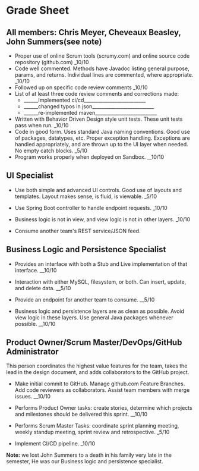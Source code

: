<h1>Grade Sheet</h1>
<h2>All members: Chris Meyer, Cheveaux Beasley, John Summers(see note)</h2>
<ul><li>Proper use of online Scrum tools (scrumy.com) and online source code repository (github.com) _10/10</li>
<li>Code well commented.   Methods have Javadoc listing general purpose, params, and returns.  Individual lines are commented, where appropriate.  _10/10</li>
<li>Followed up on specific code review comments _10/10</li>
<li>List of at least three code review comments and corrections made:
<ul>
<li>______Implemented ci/cd__________________________</li>
<li>______changed typos in json__________________________</li>
<li>______re-implemented maven__________________________</li>
</ul>
</li>
<li>Written with Behavior Driven Design style unit tests.  These unit tests pass when run.  _10/10</li>
<li>Code in good form.  Uses standard Java naming conventions.  Good use of packages, datatypes, etc.  Proper exception handling.  Exceptions are handled appropriately, and are thrown up to the UI layer when needed.  No empty catch blocks. _5/10</li>
<li>Program works properly when deployed on Sandbox.  __10/10
</ul>

 

<h2>UI Specialist</h2> 

* Use both simple and advanced UI controls.   Good use of layouts and templates.  Layout makes sense, is fluid, is viewable.  _5/10

* Use Spring Boot controller to handle endpoint requests.  _10/10

* Business logic is not in view, and view logic is not in other layers.  _10/10

 * Consume another team's REST service/JSON feed.

<h2>Business Logic and Persistence Specialist</h2> 

* Provides an interface with both a Stub and Live implementation of that interface.  __10/10

* Interaction with either MySQL, filesystem, or both.  Can insert, update, and delete data. __5/10

* Provide an endpoint for another team to consume.  __5/10

* Business logic and persistence layers are as clean as possible.  Avoid view logic in these layers.  Use general Java packages whenever possible.   __10/10

 

<h2>Product Owner/Scrum Master/DevOps/GitHub Administrator</h2> 

This person coordinates the highest value features for the team, takes the lead in the design document, and adds collaborators to the GitHub project.

* Make initial commit to GitHub.  Manage github.com Feature Branches.  Add code reviewers as collaborators.  Assist team members with merge issues.  __10/10

* Performs Product Owner tasks: create stories, determine which projects and milestones  should be delivered this sprint. __10/10

* Performs Scrum Master Tasks: coordinate sprint planning meeting,  weekly standup meeting, sprint review and retrospective.  _5/10

* Implement CI/CD pipeline.  _10/10

<b>Note:</b> we lost John Summers to a death in his family very late in the semester, He was our Business logic and persistence specialist.
